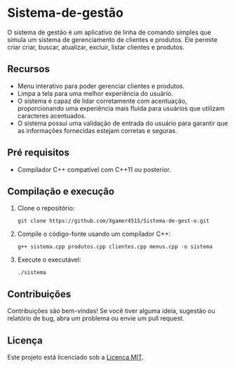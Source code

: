 # Sistema-de-gestão

O sistema de gestão é um aplicativo de linha de comando simples que simula um sistema de gerenciamento de clientes e produtos. Ele permite criar criar, buscar, atualizar, excluir, listar clientes e produtos.

## Recursos

- Menu interativo para poder gerenciar clientes e produtos.
- Limpa a tela para uma melhor experiência do usuário.
- O sistema é capaz de lidar corretamente com acentuação, proporcionando uma experiência mais fluída para usuários que utilizam caracteres acentuados.
- O sistema possui uma validação de entrada do usuário para garantir que as informações fornecidas estejam corretas e seguras.

## Pré requisitos

- Compilador C++ compatível com C++11 ou posterior.

## Compilação e execução

1. Clone o repositório:
    ```
    git clone https://github.com/Xgamer4515/Sistema-de-gest-o.git
    ```
2. Compile o código-fonte usando um compilador C++:
    ```
    g++ sistema.cpp produtos.cpp clientes.cpp menus.cpp -o sistema
    ```
3. Execute o executável:
    ```
    ./sistema
    ```

## Contribuições

Contribuições são bem-vindas! Se você tiver alguma ideia, sugestão ou relatório de bug, abra um problema ou envie um pull request.

## Licença

Este projeto está licenciado sob a [Licença MIT](LICENSE).
